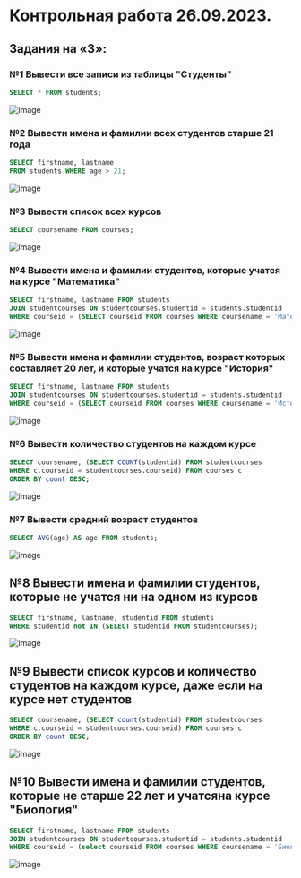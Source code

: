 # Контрольная работа 26.09.2023.
## Задания на «3»:
### №1 Вывести все записи из таблицы "Студенты"
```sql
SELECT * FROM students;
```
![image](https://github.com/DzhigaDzhiga/No-Private-Life/assets/144116592/937b1cd7-cb2d-4bba-9366-f06800f044d0)

### №2 Вывести имена и фамилии всех студентов старше 21 года
```sql
SELECT firstname, lastname 
FROM students WHERE age > 21;
```
![image](https://github.com/DzhigaDzhiga/No-Private-Life/assets/144116592/3c6879c0-91b3-46fc-92a7-ce6b0e781326)

### №3 Вывести список всех курсов
```sql
SELECT coursename FROM courses;
```
![image](https://github.com/DzhigaDzhiga/No-Private-Life/assets/144116592/56ef62b2-7988-40a1-b735-0b22f1c05f23)

### №4 Вывести имена и фамилии студентов, которые учатся на курсе "Математика"
```sql
SELECT firstname, lastname FROM students
JOIN studentcourses ON studentcourses.studentid = students.studentid
WHERE courseid = (SELECT courseid FROM courses WHERE coursename = 'Математика');
```
![image](https://github.com/DzhigaDzhiga/No-Private-Life/assets/144116592/0a7a2bb2-0ed4-42e3-b17b-e30a3d08fcd5)

### №5 Вывести имена и фамилии студентов, возраст которых составляет 20 лет, и которые учатся на курсе "История"
```sql
SELECT firstname, lastname FROM students
JOIN studentcourses ON studentcourses.studentid = students.studentid
WHERE courseid = (SELECT courseid FROM courses WHERE coursename = 'История') AND age = 20;
```
![image](https://github.com/DzhigaDzhiga/No-Private-Life/assets/144116592/178335af-f917-480a-9e2e-b131ad49f6df)

### №6 Вывести количество студентов на каждом курсе
```sql
SELECT coursename, (SELECT COUNT(studentid) FROM studentcourses
WHERE c.courseid = studentcourses.courseid) FROM courses c
ORDER BY count DESC; 
```
![image](https://github.com/DzhigaDzhiga/No-Private-Life/assets/144116592/ff4f2742-e8e7-4c04-ad26-3c4e4717e2aa)

### №7 Вывести средний возраст студентов
```sql
SELECT AVG(age) AS age FROM students;
```
![image](https://github.com/DzhigaDzhiga/No-Private-Life/assets/144116592/f44285ca-1d28-4695-a546-437ee4e5643e)

## №8 Вывести имена и фамилии студентов, которые не учатся ни на одном из курсов
```sql
SELECT firstname, lastname, studentid FROM students
WHERE studentid not IN (SELECT studentid FROM studentcourses);
```
![image](https://github.com/DzhigaDzhiga/No-Private-Life/assets/144116592/d81a5e4d-f8c1-4908-ab42-78d63a9aa984)

## №9 Вывести список курсов и количество студентов на каждом курсе, даже если на курсе нет студентов
```sql
SELECT coursename, (SELECT count(studentid) FROM studentcourses
WHERE c.courseid = studentcourses.courseid) FROM courses c
ORDER BY count DESC; 
```
![image](https://github.com/DzhigaDzhiga/No-Private-Life/assets/144116592/ab0044f9-1b17-4c64-8b95-006b5f736bf5)

## №10 Вывести имена и фамилии студентов, которые не старше 22 лет и учатсяна курсе "Биология"
```sql
SELECT firstname, lastname FROM students
JOIN studentcourses ON studentcourses.studentid = students.studentid
WHERE courseid = (select courseid FROM courses WHERE coursename = 'Биология') AND age >= 22;
```
![image](https://github.com/DzhigaDzhiga/No-Private-Life/assets/144116592/1324953a-fec8-43e6-8774-175af12289f6)



